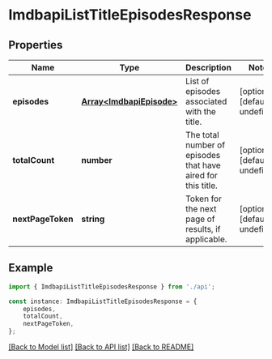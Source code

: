 # ImdbapiListTitleEpisodesResponse


## Properties

Name | Type | Description | Notes
------------ | ------------- | ------------- | -------------
**episodes** | [**Array&lt;ImdbapiEpisode&gt;**](ImdbapiEpisode.md) | List of episodes associated with the title. | [optional] [default to undefined]
**totalCount** | **number** | The total number of episodes that have aired for this title. | [optional] [default to undefined]
**nextPageToken** | **string** | Token for the next page of results, if applicable. | [optional] [default to undefined]

## Example

```typescript
import { ImdbapiListTitleEpisodesResponse } from './api';

const instance: ImdbapiListTitleEpisodesResponse = {
    episodes,
    totalCount,
    nextPageToken,
};
```

[[Back to Model list]](../README.md#documentation-for-models) [[Back to API list]](../README.md#documentation-for-api-endpoints) [[Back to README]](../README.md)
